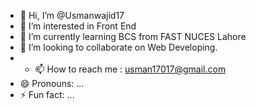 - 👋 Hi, I’m @Usmanwajid17
- 👀 I’m interested in Front End 
- 🌱 I’m currently learning BCS from FAST NUCES Lahore
- 💞️ I’m looking to collaborate on Web Developing.
- - 📫 How to reach me : usman17017@gmail.com
- 😄 Pronouns: ...
- ⚡ Fun fact: ...

<!---
Usmanwajid17/Usmanwajid17 is a ✨ special ✨ repository because its `README.md` (this file) appears on your GitHub profile.
You can click the Preview link to take a look at your changes.
--->
